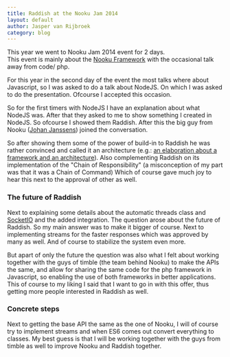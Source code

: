 ```yaml
---
title: Raddish at the Nooku Jam 2014
layout: default
author: Jasper van Rijbroek
category: blog
---
```


This year we went to Nooku Jam 2014 event for 2 days. <br/>
This event is mainly about the [Nooku Framework](http://nooku.org) with the occasional talk away from code/ php.

For this year in the second day of the event the most talks where about Javascript, so I was asked to do a talk about NodeJS.
On which I was asked to do the presentation. Ofcourse I accepted this occasion.

<!-- more -->

So for the first timers with NodeJS I have an explanation about what NodeJS was. After that they asked to me to show something I created in NodeJS.
So ofcourse I showed them Raddish. After this the big guy from Nooku ([Johan Janssens](https://twitter.com/johanjanssens)) joined the conversation.

So after showing them some of the power of build-in to Raddish he was rather convinced and called it an architecture (e.g.:
[an elaboration about a framework and an architecture](http://stackoverflow.com/questions/2190625/what-is-the-difference-between-framework-and-architecture)).
Also complementing Raddish on its implementation of the "Chain of Responsibility" (a misconception of my part was that it was a Chain of Command)
Which of course gave much joy to hear this next to the approval of other as well.

### The future of Raddish
Next to explaining some details about the automatic threads class and [SocketIO](http://socket.io/) and the added integration.
The question arose about the future of Raddish. So my main answer was to make it bigger of course. Next to implementing streams for the faster responses
which was approved by many as well. And of course to stabilize the system even more.

But apart of only the future the question was also what I felt about working together with the guys of timble (the team behind Nooku) to make the APIs the same,
and allow for sharing the same code for the php framework in Javascript, so enabling the use of both frameworks in better applications.
This of course to my liking I said that I want to go in with this offer, thus getting more people interested in Raddish as well.

### Concrete steps
Next to getting the base API the same as the one of Nooku, I will of course try to implement streams and when ES6 comes out convert everything to classes.
My best guess is that I will be working together with the guys from timble as well to improve Nooku and Raddish together.